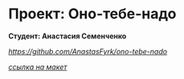 # Проект: Оно-тебе-надо

**Студент: Анастасия Семенченко**

*https://github.com/AnastasFyrk/ono-tebe-nado*

*[ссылка на макет](https://www.figma.com/file/9bTKEic3JSEL6WsUlZDDlF/Оно-тебе-надо-(Copy)?node-id=1%3A2&mode=dev)*
